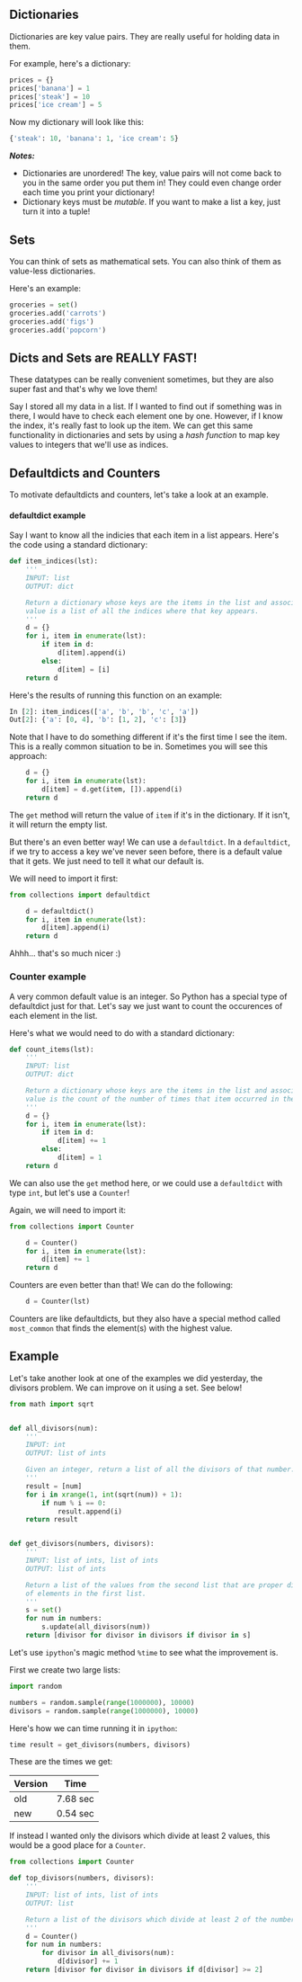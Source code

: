 ## Dictionaries

Dictionaries are key value pairs. They are really useful for holding data in them.

For example, here's a dictionary:

```python
prices = {}
prices['banana'] = 1
prices['steak'] = 10
prices['ice cream'] = 5
```

Now my dictionary will look like this:

```python
{'steak': 10, 'banana': 1, 'ice cream': 5}
```

***Notes:***
* Dictionaries are unordered! The key, value pairs will not come back to you in the same order you put them in! They could even change order each time you print your dictionary!
* Dictionary keys must be *mutable*. If you want to make a list a key, just turn it into a tuple!

## Sets

You can think of sets as mathematical sets. You can also think of them as value-less dictionaries.

Here's an example:

```python
groceries = set()
groceries.add('carrots')
groceries.add('figs')
groceries.add('popcorn')
```

## Dicts and Sets are REALLY FAST!

These datatypes can be really convenient sometimes, but they are also super fast and that's why we love them!

Say I stored all my data in a list. If I wanted to find out if something was in there, I would have to check each element one by one. However, if I know the index, it's really fast to look up the item. We can get this same functionality in dictionaries and sets by using a *hash function* to map key values to integers that we'll use as indices.

## Defaultdicts and Counters

To motivate defaultdicts and counters, let's take a look at an example.

#### defaultdict example

Say I want to know all the indicies that each item in a list appears. Here's the code using a standard dictionary:

```python
def item_indices(lst):
    '''
    INPUT: list
    OUTPUT: dict

    Return a dictionary whose keys are the items in the list and associated
    value is a list of all the indices where that key appears.
    '''
    d = {}
    for i, item in enumerate(lst):
        if item in d:
            d[item].append(i)
        else:
            d[item] = [i]
    return d
```

Here's the results of running this function on an example:

```python
In [2]: item_indices(['a', 'b', 'b', 'c', 'a'])
Out[2]: {'a': [0, 4], 'b': [1, 2], 'c': [3]}
```

Note that I have to do something different if it's the first time I see the item. This is a really common situation to be in. Sometimes you will see this approach:

```python
    d = {}
    for i, item in enumerate(lst):
        d[item] = d.get(item, []).append(i)
    return d
```

The `get` method will return the value of `item` if it's in the dictionary. If it isn't, it will return the empty list.

But there's an even better way! We can use a `defaultdict`. In a `defaultdict`, if we try to access a key we've never seen before, there is a default value that it gets. We just need to tell it what our default is.

We will need to import it first:

```python
from collections import defaultdict
```

```python
    d = defaultdict()
    for i, item in enumerate(lst):
        d[item].append(i)
    return d
```

Ahhh... that's so much nicer :)

### Counter example

A very common default value is an integer. So Python has a special type of defaultdict just for that. Let's say we just want to count the occurences of each element in the list.

Here's what we would need to do with a standard dictionary:

```python
def count_items(lst):
    '''
    INPUT: list
    OUTPUT: dict

    Return a dictionary whose keys are the items in the list and associated
    value is the count of the number of times that item occurred in the list.
    '''
    d = {}
    for i, item in enumerate(lst):
        if item in d:
            d[item] += 1
        else:
            d[item] = 1
    return d
```

We can also use the `get` method here, or we could use a `defaultdict` with type `int`, but let's use a `Counter`!

Again, we will need to import it:

```python
from collections import Counter
```

```python
    d = Counter()
    for i, item in enumerate(lst):
        d[item] += 1
    return d
```

Counters are even better than that! We can do the following:

```python
    d = Counter(lst)
```

Counters are like defaultdicts, but they also have a special method called `most_common` that finds the element(s) with the highest value.

## Example

Let's take another look at one of the examples we did yesterday, the divisors problem. We can improve on it using a set. See below!

```python
from math import sqrt


def all_divisors(num):
    '''
    INPUT: int
    OUTPUT: list of ints

    Given an integer, return a list of all the divisors of that number.
    '''
    result = [num]
    for i in xrange(1, int(sqrt(num)) + 1):
        if num % i == 0:
            result.append(i)
    return result


def get_divisors(numbers, divisors):
    '''
    INPUT: list of ints, list of ints
    OUTPUT: list of ints

    Return a list of the values from the second list that are proper divisors
    of elements in the first list.
    '''
    s = set()
    for num in numbers:
        s.update(all_divisors(num))
    return [divisor for divisor in divisors if divisor in s]
```

Let's use `ipython`'s magic method `%time` to see what the improvement is.

First we create two large lists:

```python
import random

numbers = random.sample(range(1000000), 10000)
divisors = random.sample(range(1000000), 10000)
```

Here's how we can time running it in `ipython`:

```python
time result = get_divisors(numbers, divisors)
```

These are the times we get:

| Version | Time     |
| ------- | -------- |
| old     | 7.68 sec |
| new     | 0.54 sec |

If instead I wanted only the divisors which divide at least 2 values, this would be a good place for a `Counter`.

```python
from collections import Counter

def top_divisors(numbers, divisors):
    '''
    INPUT: list of ints, list of ints
    OUTPUT: list

    Return a list of the divisors which divide at least 2 of the numbers.
    '''
    d = Counter()
    for num in numbers:
        for divisor in all_divisors(num):
            d[divisor] += 1
    return [divisor for divisor in divisors if d[divisor] >= 2]
```
